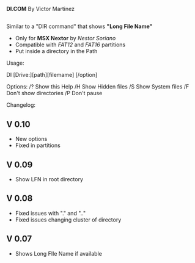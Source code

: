 **DI.COM**
By Victor Martinez
##


Similar to a "DIR command" that shows **"Long File Name"**

- Only for **MSX Nextor** by *Nestor Soriano*
- Compatible with *FAT12* and *FAT16* partitions
- Put inside a directory in the Path


Usage:

DI [Drive:][path][filemame]   [/option]

Options:
/?  Show this Help
/H  Show Hidden files
/S  Show System files
/F  Don't show directories
/P  Don't pause


Changelog:

V 0.10
------

 - New options
 - Fixed in partitions


V 0.09
------

 - Show LFN in root directory

V 0.08
------

 - Fixed issues with "." and ".."
 - Fixed issues changing cluster of directory

V 0.07
------

 - Shows Long FIle Name if available